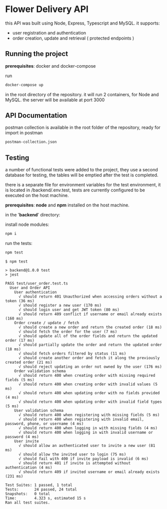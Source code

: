 # Flower Delivery API

this API was built using Node, Express, Typescript and MySQL. it supports:

 - user registration and authentication
 - order creation, update and retrieval ( protected endpoints )



## Running the project
**prerequisites**: docker and docker-compose

run
```bash
docker-compose up
```
in the root directory of the repository. it will run 2 containers, for Node and MySQL.
the server will be available at port 3000


## API Documentation

postman collection is available in the root folder of the repository, ready for import in postman
```bash
postman-collection.json
```

## Testing

a number of functional tests were added to the project, they use a second database for testing, the tables will be emptied after the test is completed.

there is a separate file for environment variables for the test environment, it is located in /backend/.env.test, tests are currently configured to be executed on the host machine.

**prerequisites**: **node** and **npm** installed on the host machine.

in the '**backend**' directory: 

install node modules:
```bash
npm i
```

run the tests:
```bash
npm test
```

```code
$ npm test

> backend@1.0.0 test
> jest

PASS test/user_order.test.ts
  User and Order API
    User authentication
      √ should return 401 Unauthorized when accessing orders without a token (36 ms)
      √ should register a new user (170 ms)
      √ should login user and get JWT token (80 ms)
      √ should return 409 conflict if username or email already exists (160 ms)
    Order create / update / fetch
      √ should create a new order and return the created order (18 ms)
      √ should fetch the order for the user (7 ms)
      √ should update all of the order fields and return the updated order (17 ms)
      √ should partially update the order and return the updated order (18 ms)
      √ should fetch orders filtered by status (11 ms)
      √ should create another order and fetch it along the previously created order (21 ms)
      √ should reject updating an order not owned by the user (176 ms)
    Order validation schema
      √ should return 400 when creating order with missing required fields (5 ms)
      √ should return 400 when creating order with invalid values (5 ms)
      √ should return 400 when updating order with no fields provided (4 ms)
      √ should return 400 when updating order with invalid field types (5 ms)
    User validation schema
      √ should return 400 when registering with missing fields (5 ms)
      √ should return 400 when registering with invalid email, password, phone, or username (4 ms)
      √ should return 400 when logging in with missing fields (4 ms)
      √ should return 400 when logging in with invalid username or password (4 ms)
    User invite
      √ should allow an authenticated user to invite a new user (81 ms)
      √ should allow the invited user to login (75 ms)
      √ should fail with 400 if invite payload is invalid (6 ms)
      √ should return 401 if invite is attempted without authentication (4 ms)
      √ should return 409 if invited username or email already exists (231 ms)

Test Suites: 1 passed, 1 total
Tests:       24 passed, 24 total
Snapshots:   0 total
Time:        4.323 s, estimated 15 s
Ran all test suites.

```
